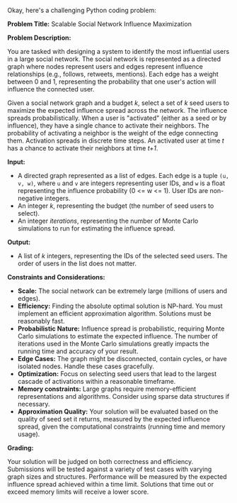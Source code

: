 Okay, here's a challenging Python coding problem:

**Problem Title:** Scalable Social Network Influence Maximization

**Problem Description:**

You are tasked with designing a system to identify the most influential users in a large social network. The social network is represented as a directed graph where nodes represent users and edges represent influence relationships (e.g., follows, retweets, mentions). Each edge has a weight between 0 and 1, representing the probability that one user's action will influence the connected user.

Given a social network graph and a budget *k*, select a set of *k* seed users to maximize the expected influence spread across the network. The influence spreads probabilistically. When a user is "activated" (either as a seed or by influence), they have a single chance to activate their neighbors. The probability of activating a neighbor is the weight of the edge connecting them. Activation spreads in discrete time steps. An activated user at time *t* has a chance to activate their neighbors at time *t+1*.

**Input:**

*   A directed graph represented as a list of edges. Each edge is a tuple `(u, v, w)`, where `u` and `v` are integers representing user IDs, and `w` is a float representing the influence probability (0 <= w <= 1). User IDs are non-negative integers.
*   An integer *k*, representing the budget (the number of seed users to select).
*   An integer *iterations*, representing the number of Monte Carlo simulations to run for estimating the influence spread.

**Output:**

*   A list of *k* integers, representing the IDs of the selected seed users. The order of users in the list does not matter.

**Constraints and Considerations:**

*   **Scale:** The social network can be extremely large (millions of users and edges).
*   **Efficiency:** Finding the absolute optimal solution is NP-hard. You must implement an efficient approximation algorithm. Solutions must be reasonably fast.
*   **Probabilistic Nature:** Influence spread is probabilistic, requiring Monte Carlo simulations to estimate the expected influence. The number of iterations used in the Monte Carlo simulations greatly impacts the running time and accuracy of your result.
*   **Edge Cases:** The graph might be disconnected, contain cycles, or have isolated nodes. Handle these cases gracefully.
*   **Optimization:** Focus on selecting seed users that lead to the largest cascade of activations within a reasonable timeframe.
*   **Memory constraints:** Large graphs require memory-efficient representations and algorithms. Consider using sparse data structures if necessary.
*   **Approximation Quality:** Your solution will be evaluated based on the quality of seed set it returns, measured by the expected influence spread, given the computational constraints (running time and memory usage).

**Grading:**

Your solution will be judged on both correctness and efficiency. Submissions will be tested against a variety of test cases with varying graph sizes and structures. Performance will be measured by the expected influence spread achieved within a time limit. Solutions that time out or exceed memory limits will receive a lower score.
